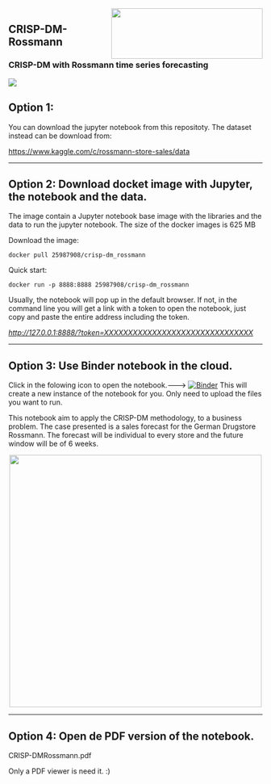<img align="right" width="300" height="100" src="https://www.rossmann.de/dam/jcr:0d0bb06a-8527-4d7c-ac70-7cb60e7d0007/ROSSMANN_Wort_Bild_Claim_Schutz_L_cmyk.2018-09-21-09-58-28.jpg">

## CRISP-DM-Rossmann
### CRISP-DM with Rossmann time series forecasting
![](https://facebook.github.io/prophet/static/quick_start_files/quick_start_12_0.png)

## Option 1:
You can download the jupyter notebook from this repositoty. The dataset instead can be download from:

https://www.kaggle.com/c/rossmann-store-sales/data

***
## Option 2: Download docket image with Jupyter, the notebook and the data.
The image contain a Jupyter notebook base image with the libraries and the data to run the jupyter notebook. The size of the docker images is 625 MB

Download the image:

`docker pull 25987908/crisp-dm_rossmann`

Quick start:

`docker run -p 8888:8888 25987908/crisp-dm_rossmann`

Usually, the notebook will pop up in the default browser. If not, in the command line you will get a link with a token to open the notebook, just copy and paste the entire address including the token.

*http://127.0.0.1:8888/?token=XXXXXXXXXXXXXXXXXXXXXXXXXXXXXXX*

***
## Option 3: Use Binder notebook in the cloud.

Click in the folowing icon to open the notebook.---> [![Binder](https://mybinder.org/badge_logo.svg)](https://mybinder.org/v2/gh/mbenetti/CRISP-DM-Rossmann/master) This will create a new instance of the notebook for you. Only need to upload the files you want to run.

This notebook aim to apply the CRISP-DM methodology, to a business problem. The case presented is a sales forecast for the German Drugstore Rossmann. The forecast will be individual to every store and the future window will be of 6 weeks. 



<p align="center">
  <img width="500" height="500" src="https://www.researchgate.net/profile/Klemen_Kenda/publication/320100474/figure/fig1/AS:614088057040898@1523421410342/Cross-Industry-Standard-Process-for-Data-Mining-CRISP-DM-12.png">
</p>

***

## Option 4: Open de PDF version of the notebook.

CRISP-DMRossmann.pdf

Only a PDF viewer is need it. :)


